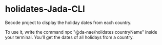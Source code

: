 # holidates-Jada-CLI
Becode project to display the holiday dates from each country.

To use it, write the command npx "@da-nae/holidates countryName" inside your terminal. You'll get the dates of all holidays from a country.

